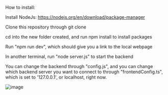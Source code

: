 How to install:

Install NodeJs: https://nodejs.org/en/download/package-manager

Clone this repository through git clone

cd into the new folder created, and run npm install to install packages

Run "npm run dev", which should give you a link to the local webpage

In another terminal, run "node server.js" to start the backend

You can change the backend through "config.js", and you can change which backend server you want to connect to through "frontendConfig.ts", which is set to '127.0.0.1', or localhost, right now.

![image](https://github.com/user-attachments/assets/7e994bc4-db7c-40f7-a387-9110d10f57f1)


